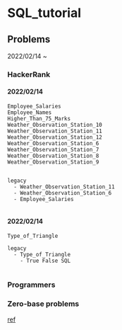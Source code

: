 # SQL_tutorial


## Problems

2022/02/14 ~

### HackerRank

#### 2022/02/14
```
Employee_Salaries
Employee_Names
Higher_Than_75_Marks
Weather_Observation_Station_10
Weather_Observation_Station_11
Weather_Observation_Station_12
Weather_Observation_Station_6
Weather_Observation_Station_7
Weather_Observation_Station_8
Weather_Observation_Station_9


legacy 
  - Weather_Observation_Station_11
  - Weather_Observation_Station_6
  - Employee_Salaries


```
#### 2022/02/14
```
Type_of_Triangle

legacy
  - Type_of_Triangle
    - True False SQL
  
```


### Programmers

### Zero-base problems






[ref](https://www.complexsql.com/wp-content/uploads/2018/06/SQL-Interview-Book.pdf)
